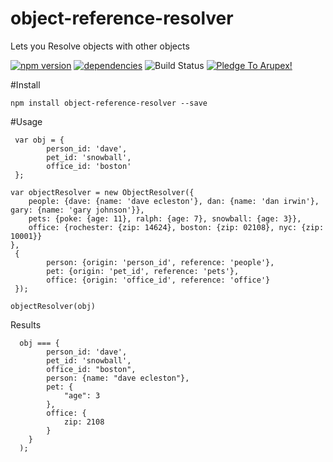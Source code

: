 # object-reference-resolver
Lets you Resolve objects with other objects


[![npm version](https://badge.fury.io/js/object-reference-resolver.svg)](https://badge.fury.io/js/object-reference-resolver) [![dependencies](https://david-dm.org/arupex/object-reference-resolver.svg)](http://github.com/arupex/object-reference-resolver) ![Build Status](https://api.travis-ci.org/arupex/object-reference-resolver.svg?branch=master) <a href='https://pledgie.com/campaigns/31873'><img alt='Pledge To Arupex!' src='https://pledgie.com/campaigns/31873.png?skin_name=chrome' border='0' ></a>


#Install

    npm install object-reference-resolver --save

#Usage

     var obj = {
            person_id: 'dave',
            pet_id: 'snowball',
            office_id: 'boston'
     };

    var objectResolver = new ObjectResolver({
        people: {dave: {name: 'dave ecleston'}, dan: {name: 'dan irwin'}, gary: {name: 'gary johnson'}},
        pets: {poke: {age: 11}, ralph: {age: 7}, snowball: {age: 3}},
        office: {rochester: {zip: 14624}, boston: {zip: 02108}, nyc: {zip: 10001}}
    },
     {
            person: {origin: 'person_id', reference: 'people'},
            pet: {origin: 'pet_id', reference: 'pets'},
            office: {origin: 'office_id', reference: 'office'}
     });

    objectResolver(obj)


Results

      obj === {
            person_id: 'dave',
            pet_id: 'snowball',
            office_id: "boston",
            person: {name: "dave ecleston"},
            pet: {
                "age": 3
            },
            office: {
                zip: 2108
            }
        }
      );